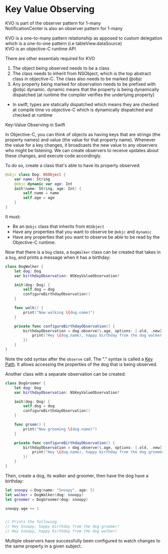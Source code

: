# Key Value Observing
KVO is part of the observer pattern for 1-many </br>
NotificationCenter is also an observer pattern for 1-many

KVO is a one-to-many pattern relationship as apposed to custom delegation which is a one-to-one pattern (i.e tableView.dataSource) </br>
KVO is an objective-C runtime API

There are other essentials required for KVO
1. The object being observed needs to be a class
2. The class needs to inherit from NSObject, which is the top abstract class in objective-C. The class also needs to be marked @objc
3. Any property being marked for observation needs to be prefixed with @objc dynamic. dynamic means that the property is being dynamically dispatched (at runtime the compiler verifies the underlying property)
  - In swift, types are statically dispatched which means they are checked at compile time vs objective-C which is dynamically dispatched and checked at runtime

Key-Value Observing in Swift

In Objective-C, you can think of objects as having keys that are strings (the property names) and value (the value for that property name).  Whenever the value for a key changes, it broadcasts the new value to any observers who might be listening.  We can create observers to receive updates about these changes, and execute code accordingly.

To do so, create a class that's able to have its property observed:

```swift
@objc class Dog: NSObject {
    var name: String
    @objc dynamic var age: Int
    init(name: String, age: Int) {
        self.name = name
        self.age = age
    }
}
```

It must:

- Be an `@objc` class that inherits from `NSObject`
- Have any properties that you want to observe be `@objc` and `dynamic`
- Have any properties that you want to observe be able to be read by the Objective-C runtime.

Now that there is a `Dog` class, a `DogWalker` class can be created that takes in a `Dog`, and prints a message when it has a birthday:

```swift
class DogWalker {
    let dog: Dog
    var birthdayObservation: NSKeyValueObservation?

    init(dog: Dog) {
        self.dog = dog
        configureBirthdayObservation()
    }

    func walk() {
        print("Now walking \(dog.name)")
    }

    private func configureBirthdayObservation() {
        birthdayObservation = dog.observe(\.age, options: [.old, .new], changeHandler: { (dog, change) in
            print("Hey \(dog.name), happy birthday from the dog walker!")
        })
    }
}
```

Note the odd syntax after the `observe` call.  The "\." syntax is called a [Key Path](https://docs.swift.org/swift-book/ReferenceManual/Expressions.html).  It allows accessing the properties of the dog that is being observed.

Another class with a separate observation can be created:

```swift
class DogGroomer {
    let dog: Dog
    var birthdayObservation: NSKeyValueObservation?

    init(dog: Dog) {
        self.dog = dog
        configureBirthdayObservation()
    }

    func groom() {
        print("Now grooming \(dog.name)")
    }

    private func configureBirthdayObservation() {
        birthdayObservation = dog.observe(\.age, options: [.old, .new], changeHandler: { (dog, change) in
            print("Hey \(dog.name), happy birthday from the dog groomer!")
        })
    }
}
```

Then, create a dog, its walker and groomer, then have the dog have a birthday:

```swift
let snoopy = Dog(name: "Snoopy", age: 5)
let walker = DogWalker(dog: snoopy)
let groomer = DogGroomer(dog: snoopy)

snoopy.age += 1


// Prints the following
// Hey Snoopy, happy birthday from the dog groomer!
// Hey Snoopy, happy birthday from the dog walker!
```

Multiple observers have successfully been configured to watch changes to the same property in a given subject.
